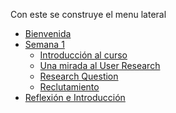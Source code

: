 Con este se construye el menu lateral

* [Bienvenida](README.md)
* [Semana 1]()
   * [Introducción al curso](02-educacion-continua/03-ux-research/Unidad-1/01-Introduccion-al-curso.md)
   * [Una mirada al User Research](02-educacion-continua/03-ux-research/Unidad-1/02-Una-mirada-al-User-Research.md)
   * [Research Question](02-educacion-continua/03-ux-research/Unidad-1/03-Research-question.md)
   * [Reclutamiento](02-educacion-continua/03-ux-research/Unidad-1/04-Reclutamiento.md)
* [Reflexión e Introducción](02-educacion-continua/03-ux-research/Unidad-2/05-reflexion-e-introduccion.md)

